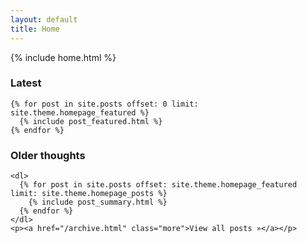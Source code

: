 ```yaml
---
layout: default
title: Home
---
```


<div id="home">

  <div id="intro">
    {% include home.html %}
  </div>

  <div id="featured">
    <h3>Latest</h3>

    {% for post in site.posts offset: 0 limit: site.theme.homepage_featured %}
      {% include post_featured.html %}
    {% endfor %}
  </div>

  <div id="posts">
    <h3>Older thoughts</h3>

    <dl>
      {% for post in site.posts offset: site.theme.homepage_featured limit: site.theme.homepage_posts %}
        {% include post_summary.html %}
      {% endfor %}
    </dl>
    <p><a href="/archive.html" class="more">View all posts »</a></p>
  </div>
</div>
